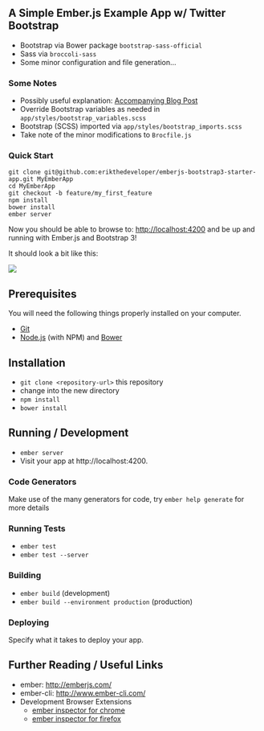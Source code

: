 ## A Simple Ember.js Example App w/ Twitter Bootstrap

* Bootstrap via Bower package `bootstrap-sass-official`
* Sass via `broccoli-sass`
* Some minor configuration and file generation...

### Some Notes

- Possibly useful explanation: [Accompanying Blog Post](http://erikaybar.name/ember-js-bootstrap-sass-and-ember-cli-quick-start/)
- Override Bootstrap variables as needed in `app/styles/bootstrap_variables.scss`
- Bootstrap (SCSS) imported via `app/styles/bootstrap_imports.scss`
- Take note of the minor modifications to `Brocfile.js`

### Quick Start

```shell
git clone git@github.com:erikthedeveloper/emberjs-bootstrap3-starter-app.git MyEmberApp
cd MyEmberApp
git checkout -b feature/my_first_feature
npm install
bower install
ember server
```

Now you should be able to browse to: [http://localhost:4200](http://localhost:4200) and be up and running with Ember.js and Bootstrap 3!

It should look a bit like this:

![](https://cloud.githubusercontent.com/assets/1240178/5063715/e19a5b76-6dae-11e4-86cc-d32bc233908d.png)

## Prerequisites

You will need the following things properly installed on your computer.

* [Git](http://git-scm.com/)
* [Node.js](http://nodejs.org/) (with NPM) and [Bower](http://bower.io/)

## Installation

* `git clone <repository-url>` this repository
* change into the new directory
* `npm install`
* `bower install`

## Running / Development

* `ember server`
* Visit your app at http://localhost:4200.

### Code Generators

Make use of the many generators for code, try `ember help generate` for more details

### Running Tests

* `ember test`
* `ember test --server`

### Building

* `ember build` (development)
* `ember build --environment production` (production)

### Deploying

Specify what it takes to deploy your app.

## Further Reading / Useful Links

* ember: http://emberjs.com/
* ember-cli: http://www.ember-cli.com/
* Development Browser Extensions
  * [ember inspector for chrome](https://chrome.google.com/webstore/detail/ember-inspector/bmdblncegkenkacieihfhpjfppoconhi)
  * [ember inspector for firefox](https://addons.mozilla.org/en-US/firefox/addon/ember-inspector/)

